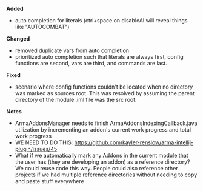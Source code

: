**Added**  
* auto completion for literals (ctrl+space on disableAI will reveal things like "AUTOCOMBAT")

**Changed**  
* removed duplicate vars from auto completion
* prioritized auto completion such that literals are always first, config functions are second, vars are third, and commands are last. 

**Fixed**  
* scenario where config functions couldn't be located when no directory was marked as sources root.
  This was resolved by assuming the parent directory of the module .iml file was the src root.

**Notes**
* ArmaAddonsManager needs to finish ArmaAddonsIndexingCallback.java utilization by incrementing an addon's current work progress and total work progress
* WE NEED TO DO THIS: https://github.com/kayler-renslow/arma-intellij-plugin/issues/45
* What if we automatically mark any Addons in the current module that the user has (they are developing an addon) as a reference directory?
    We could reuse code this way. People could also reference other projects if we had multiple reference directories without needing to copy and paste stuff everywhere
